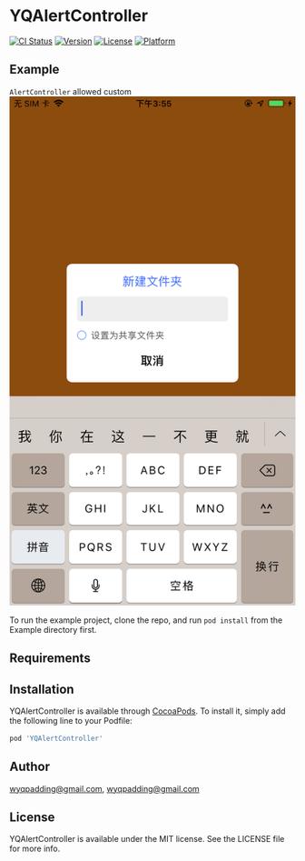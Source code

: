 # YQAlertController

[![CI Status](https://img.shields.io/travis/wyqpadding@gmail.com/YQAlertController.svg?style=flat)](https://travis-ci.org/wyqpadding@gmail.com/YQAlertController)
[![Version](https://img.shields.io/cocoapods/v/YQAlertController.svg?style=flat)](https://cocoapods.org/pods/YQAlertController)
[![License](https://img.shields.io/cocoapods/l/YQAlertController.svg?style=flat)](https://cocoapods.org/pods/YQAlertController)
[![Platform](https://img.shields.io/cocoapods/p/YQAlertController.svg?style=flat)](https://cocoapods.org/pods/YQAlertController)

## Example
`AlertController` allowed custom
![example](https://github.com/yuyedaidao/YQAlertController/blob/master/Example/IMG_A53288E4E833-1.jpeg)

To run the example project, clone the repo, and run `pod install` from the Example directory first.

## Requirements

## Installation

YQAlertController is available through [CocoaPods](https://cocoapods.org). To install
it, simply add the following line to your Podfile:

```ruby
pod 'YQAlertController'
```

## Author

wyqpadding@gmail.com, wyqpadding@gmail.com

## License

YQAlertController is available under the MIT license. See the LICENSE file for more info.
